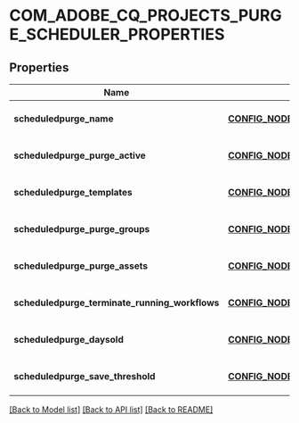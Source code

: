 # COM_ADOBE_CQ_PROJECTS_PURGE_SCHEDULER_PROPERTIES

## Properties
Name | Type | Description | Notes
------------ | ------------- | ------------- | -------------
**scheduledpurge_name** | [**CONFIG_NODE_PROPERTY_STRING**](configNodePropertyString.md) |  | [optional] [default to null]
**scheduledpurge_purge_active** | [**CONFIG_NODE_PROPERTY_BOOLEAN**](configNodePropertyBoolean.md) |  | [optional] [default to null]
**scheduledpurge_templates** | [**CONFIG_NODE_PROPERTY_ARRAY**](configNodePropertyArray.md) |  | [optional] [default to null]
**scheduledpurge_purge_groups** | [**CONFIG_NODE_PROPERTY_BOOLEAN**](configNodePropertyBoolean.md) |  | [optional] [default to null]
**scheduledpurge_purge_assets** | [**CONFIG_NODE_PROPERTY_BOOLEAN**](configNodePropertyBoolean.md) |  | [optional] [default to null]
**scheduledpurge_terminate_running_workflows** | [**CONFIG_NODE_PROPERTY_BOOLEAN**](configNodePropertyBoolean.md) |  | [optional] [default to null]
**scheduledpurge_daysold** | [**CONFIG_NODE_PROPERTY_INTEGER**](configNodePropertyInteger.md) |  | [optional] [default to null]
**scheduledpurge_save_threshold** | [**CONFIG_NODE_PROPERTY_INTEGER**](configNodePropertyInteger.md) |  | [optional] [default to null]

[[Back to Model list]](../README.md#documentation-for-models) [[Back to API list]](../README.md#documentation-for-api-endpoints) [[Back to README]](../README.md)


